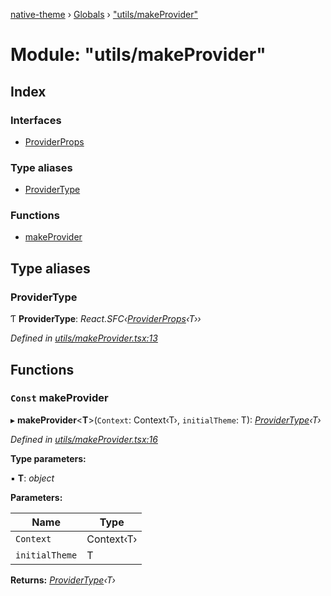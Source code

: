 [native-theme](../README.md) › [Globals](../globals.md) › ["utils/makeProvider"](_utils_makeprovider_.md)

# Module: "utils/makeProvider"

## Index

### Interfaces

* [ProviderProps](../interfaces/_utils_makeprovider_.providerprops.md)

### Type aliases

* [ProviderType](_utils_makeprovider_.md#providertype)

### Functions

* [makeProvider](_utils_makeprovider_.md#const-makeprovider)

## Type aliases

###  ProviderType

Ƭ **ProviderType**: *React.SFC‹[ProviderProps](../interfaces/_utils_makeprovider_.providerprops.md)‹T››*

*Defined in [utils/makeProvider.tsx:13](https://github.com/CarlosBalladares/native-theme/blob/c9088b7/src/utils/makeProvider.tsx#L13)*

## Functions

### `Const` makeProvider

▸ **makeProvider**<**T**>(`Context`: Context‹T›, `initialTheme`: T): *[ProviderType](_utils_makeprovider_.md#providertype)‹T›*

*Defined in [utils/makeProvider.tsx:16](https://github.com/CarlosBalladares/native-theme/blob/c9088b7/src/utils/makeProvider.tsx#L16)*

**Type parameters:**

▪ **T**: *object*

**Parameters:**

Name | Type |
------ | ------ |
`Context` | Context‹T› |
`initialTheme` | T |

**Returns:** *[ProviderType](_utils_makeprovider_.md#providertype)‹T›*
